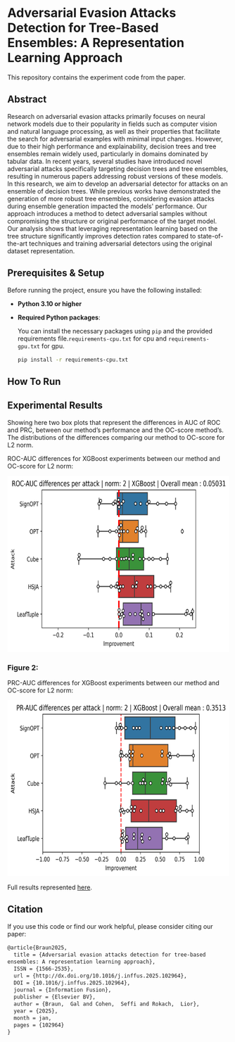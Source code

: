# Adversarial Evasion Attacks Detection for Tree-Based Ensembles: A Representation Learning Approach

This repository contains the experiment code from the paper.

## Abstract

Research on adversarial evasion attacks primarily focuses on neural network models due to their popularity in fields such as computer vision and natural language processing, as well as their properties that facilitate the search for adversarial examples with minimal input changes. However, due to their high performance and explainability, decision trees and tree ensembles remain widely used, particularly in domains dominated by tabular data. In recent years, several studies have introduced novel adversarial attacks specifically targeting decision trees and tree ensembles, resulting in numerous papers addressing robust versions of these models.
In this research, we aim to develop an adversarial detector for attacks on an ensemble of decision trees. While previous works have demonstrated the generation of more robust tree ensembles, considering evasion attacks during ensemble generation impacted the models' performance. Our approach introduces a method to detect adversarial samples without compromising the structure or original performance of the target model. Our analysis shows that leveraging representation learning based on the tree structure significantly improves detection rates compared to state-of-the-art techniques and training adversarial detectors using the original dataset representation.

## Prerequisites & Setup

Before running the project, ensure you have the following installed:

- **Python 3.10 or higher**

- **Required Python packages**:

  You can install the necessary packages using `pip` and the provided requirements file.`requirements-cpu.txt` for cpu and `requirements-gpu.txt` for gpu.
  ```bash
  pip install -r requirements-cpu.txt
  ```

## How To Run

## Experimental Results

Showing here two box plots that represent the differences in AUC of ROC and PRC, between our method’s performance and the OC-score method’s.
The distributions of the differences comparing our method to OC-score for L2 norm.

ROC-AUC differences for XGBoost experiments between our method and OC-score for L2 norm:

<center><img src="imgs_with_background/xgboost_roc_diff_per_attack_2.png" alt="" width="700" height="400"></center>


### Figure 2: 

PRC-AUC differences for XGBoost experiments between our method and OC-score for L2 norm:

<center><img src="imgs_with_background/xgboost_pr_diff_per_attack_2.png" alt="" width="700" height="400"></center>

Full results represented <a href="https://galbraun.github.io/trees_adversarial_detector">here</a>.

## Citation

If you use this code or find our work helpful, please consider citing our paper:
```
@article{Braun2025,
  title = {Adversarial evasion attacks detection for tree-based ensembles: A representation learning approach},
  ISSN = {1566-2535},
  url = {http://dx.doi.org/10.1016/j.inffus.2025.102964},
  DOI = {10.1016/j.inffus.2025.102964},
  journal = {Information Fusion},
  publisher = {Elsevier BV},
  author = {Braun,  Gal and Cohen,  Seffi and Rokach,  Lior},
  year = {2025},
  month = jan,
  pages = {102964}
}
```